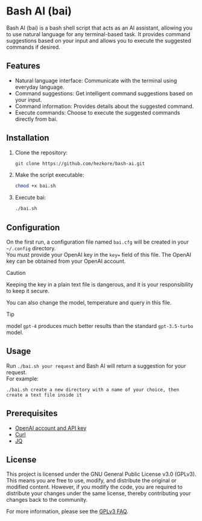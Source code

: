 # Bash AI (bai)

Bash AI (bai) is a bash shell script that acts as an AI assistant, allowing you to use natural language for any terminal-based task. It provides command suggestions based on your input and allows you to execute the suggested commands if desired.

## Features

- Natural language interface: Communicate with the terminal using everyday language.
- Command suggestions: Get intelligent command suggestions based on your input.
- Command information: Provides details about the suggested command.
- Execute commands: Choose to execute the suggested commands directly from bai.

## Installation

1. Clone the repository:

	```bash
	git clone https://github.com/hezkore/bash-ai.git
	```
2. Make the script executable:

	```bash
	chmod +x bai.sh
	```

3. Execute bai:

	```bash
	./bai.sh
	```

## Configuration

On the first run, a configuration file named `bai.cfg` will be created in your `~/.config` directory.\
You must provide your OpenAI key in the `key=` field of this file. The OpenAI key can be obtained from your OpenAI account.

> [!CAUTION]
> Keeping the key in a plain text file is dangerous, and it is your responsibility to keep it secure.

You can also change the model, temperature and query in this file.

> [!TIP]
> model `gpt-4` produces much better results than the standard `gpt-3.5-turbo` model.

## Usage

Run `./bai.sh your request` and Bash AI will return a suggestion for your request.\
For example:

```
./bai.sh create a new directory with a name of your choice, then create a text file inside it
```

## Prerequisites

- [OpenAI account and API key](https://platform.openai.com/apps)
- [Curl](https://curl.se/download.html)
- [JQ](https://stedolan.github.io/jq/download/)

## License

This project is licensed under the GNU General Public License v3.0 (GPLv3). This means you are free to use, modify, and distribute the original or modified content. However, if you modify the code, you are required to distribute your changes under the same license, thereby contributing your changes back to the community.

For more information, please see the [GPLv3 FAQ](https://www.gnu.org/licenses/gpl-faq.html).
